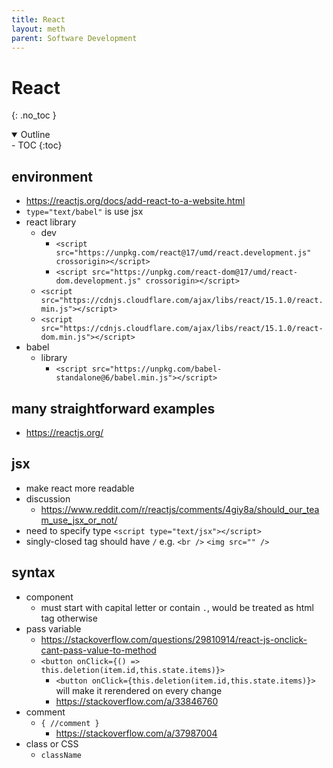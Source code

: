 ```yaml
---
title: React
layout: meth
parent: Software Development
---
```

# React
{: .no_toc }

<details open markdown="block">
  <summary>
    Outline
  </summary>
- TOC
{:toc}
</details>

## environment
- https://reactjs.org/docs/add-react-to-a-website.html
- `type="text/babel"` is use jsx
- react library
	- dev
		- `<script src="https://unpkg.com/react@17/umd/react.development.js" crossorigin></script>`
		- `<script src="https://unpkg.com/react-dom@17/umd/react-dom.development.js" crossorigin></script>`
	- `<script src="https://cdnjs.cloudflare.com/ajax/libs/react/15.1.0/react.min.js"></script>`
	- `<script src="https://cdnjs.cloudflare.com/ajax/libs/react/15.1.0/react-dom.min.js"></script>`
- babel
	- library
		- `<script src="https://unpkg.com/babel-standalone@6/babel.min.js"></script>`

## many straightforward examples
- https://reactjs.org/

## jsx
- make react more readable
- discussion
	- https://www.reddit.com/r/reactjs/comments/4giy8a/should_our_team_use_jsx_or_not/
- need to specify type `<script type="text/jsx"></script>`
- singly-closed tag should have  `/` e.g.  `<br />` `<img src="" />`

## syntax
- component
	- must start with capital letter or contain `.`, would be treated as html tag otherwise
- pass variable
	- https://stackoverflow.com/questions/29810914/react-js-onclick-cant-pass-value-to-method
	- `<button onClick={() => this.deletion(item.id,this.state.items)}>`
		- `<button onClick={this.deletion(item.id,this.state.items)}>` will make it rerendered on every change
		- https://stackoverflow.com/a/33846760
- comment
	- `{ //comment }`
		- https://stackoverflow.com/a/37987004
- class or CSS
	- `className`
